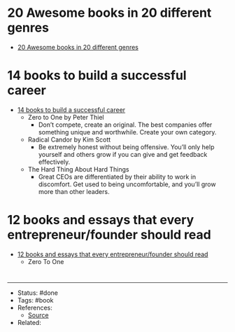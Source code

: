 # 20 Awesome books in 20 different genres
- [20 Awesome books in 20 different genres](https://twitter.com/AlexAndBooks_/status/1586008858509467648)

# 14 books to build a successful career
- [14 books to build a successful career](https://twitter.com/adcock_brett/status/1586734684024627200)
	- Zero to One by Peter Thiel
		- Don’t compete, create an original. The best companies offer something unique and worthwhile. Create your own category.
	- Radical Candor by Kim Scott
		- Be extremely honest without being offensive. You’ll only help yourself and others grow if you can give and get feedback effectively.
	- The Hard Thing About Hard Things
		- Great CEOs are differentiated by their ability to work in discomfort. Get used to being uncomfortable, and you’ll grow more than other leaders.

# 12 books and essays that every entrepreneur/founder should read
- [12 books and essays that every entrepreneur/founder should read](https://twitter.com/hwbhatti/status/1585604532192649217)
	- Zero To One

#
---
- Status: #done
- Tags: #book
- References:
	- [Source]()
- Related:

